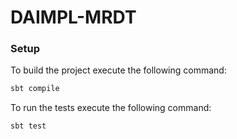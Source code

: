 # DAIMPL-MRDT

### Setup

To build the project execute the following command:

```bash
sbt compile
```

To run the tests execute the following command:

```bash
sbt test
```
